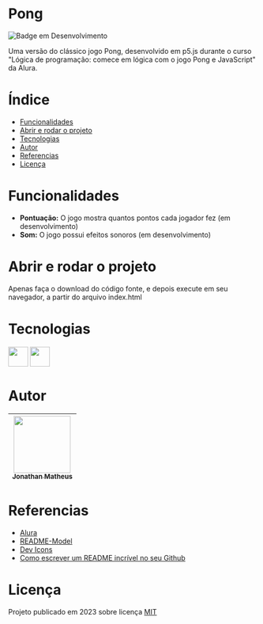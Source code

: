[//]: # "Criar uma banner para o projeto"
[//]: # "Assim que tiver uma print da tela"
# Pong
![Badge em Desenvolvimento](https://img.shields.io/badge/STATUS-EM%20DESENVOLVIMENTO-brightgreen)

Uma versão do clássico jogo Pong, desenvolvido em p5.js durante o curso 
"Lógica de programação: comece em lógica com o jogo Pong e JavaScript" da Alura.

# Índice
* [Funcionalidades](#funcionalidades)
* [Abrir e rodar o projeto](#abrir-e-rodar-o-projeto)
* [Tecnologias](#tecnologias)
* [Autor](#autor)
* [Referencias](#referencias)
* [Licença](#licença)

# Funcionalidades
- **Pontuação:** O jogo mostra quantos pontos cada jogador fez (em 
desenvolvimento)
- **Som:** O jogo possui efeitos sonoros (em desenvolvimento)

# Abrir e rodar o projeto
Apenas faça o download do código fonte, e depois execute em seu navegador, a 
partir do arquivo index.html

# Tecnologias

<img src="https://cdn.jsdelivr.net/gh/devicons/devicon/icons/html5/html5-original.svg" height="40" /> <img src="https://cdn.jsdelivr.net/gh/devicons/devicon/icons/javascript/javascript-original.svg" height="40" />

# Autor
| [<img src="https://avatars.githubusercontent.com/u/109118732?s=96&v=4" width=115><br><sub>Jonathan Matheus</sub>](https://github.com/jonathan-matheus)
| :---: |

# Referencias
- [Alura](https://www.alura.com.br/)
- [README-Model](https://github.com/shyoutarou/README-Model)
- [Dev Icons](https://devicon.dev/)
- [Como escrever um README incrível no seu Github](https://www.alura.com.br/artigos/escrever-bom-readme)

# Licença
Projeto publicado em 2023 sobre licença [MIT](https://github.com/jonathan-matheus/pong/blob/main/LICENSE)
